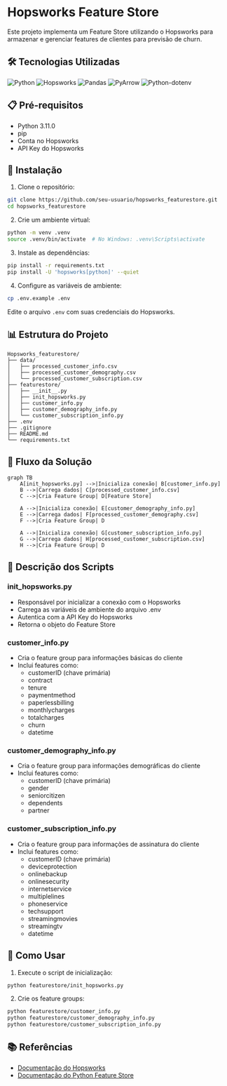 # Hopsworks Feature Store

Este projeto implementa um Feature Store utilizando o Hopsworks para armazenar e gerenciar features de clientes para previsão de churn.

## 🛠️ Tecnologias Utilizadas

![Python](https://img.shields.io/badge/python-3670A0?style=for-the-badge&logo=python&logoColor=ffdd54)
![Hopsworks](https://img.shields.io/badge/Hopsworks-00A98F?style=for-the-badge&logo=hopsworks&logoColor=white)
![Pandas](https://img.shields.io/badge/pandas-%23150458.svg?style=for-the-badge&logo=pandas&logoColor=white)
![PyArrow](https://img.shields.io/badge/PyArrow-FF4B4B?style=for-the-badge&logo=apachearrow&logoColor=white)
![Python-dotenv](https://img.shields.io/badge/python--dotenv-000000?style=for-the-badge&logo=python&logoColor=white)

## 📋 Pré-requisitos

- Python 3.11.0
- pip
- Conta no Hopsworks
- API Key do Hopsworks

## 🔧 Instalação

1. Clone o repositório:
```bash
git clone https://github.com/seu-usuario/hopsworks_featurestore.git
cd hopsworks_featurestore
```

2. Crie um ambiente virtual:
```bash
python -m venv .venv
source .venv/bin/activate  # No Windows: .venv\Scripts\activate
```

3. Instale as dependências:
```bash
pip install -r requirements.txt
pip install -U 'hopsworks[python]' --quiet
```

4. Configure as variáveis de ambiente:
```bash
cp .env.example .env
```
Edite o arquivo `.env` com suas credenciais do Hopsworks.

## 📊 Estrutura do Projeto

```
Hopsworks_featurestore/
├── data/
│   ├── processed_customer_info.csv
│   ├── processed_customer_demography.csv
│   └── processed_customer_subscription.csv
├── featurestore/
│   ├── __init__.py
│   ├── init_hopsworks.py
│   ├── customer_info.py
│   ├── customer_demography_info.py
│   └── customer_subscription_info.py
├── .env
├── .gitignore
├── README.md
└── requirements.txt
```

## 🔄 Fluxo da Solução

```mermaid
graph TB
    A[init_hopsworks.py] -->|Inicializa conexão| B[customer_info.py]
    B -->|Carrega dados| C[processed_customer_info.csv]
    C -->|Cria Feature Group| D[Feature Store]
    
    A -->|Inicializa conexão| E[customer_demography_info.py]
    E -->|Carrega dados| F[processed_customer_demography.csv]
    F -->|Cria Feature Group| D
    
    A -->|Inicializa conexão| G[customer_subscription_info.py]
    G -->|Carrega dados| H[processed_customer_subscription.csv]
    H -->|Cria Feature Group| D
```

## 📝 Descrição dos Scripts

### init_hopsworks.py
- Responsável por inicializar a conexão com o Hopsworks
- Carrega as variáveis de ambiente do arquivo .env
- Autentica com a API Key do Hopsworks
- Retorna o objeto do Feature Store

### customer_info.py
- Cria o feature group para informações básicas do cliente
- Inclui features como:
  - customerID (chave primária)
  - contract
  - tenure
  - paymentmethod
  - paperlessbilling
  - monthlycharges
  - totalcharges
  - churn
  - datetime

### customer_demography_info.py
- Cria o feature group para informações demográficas do cliente
- Inclui features como:
  - customerID (chave primária)
  - gender
  - seniorcitizen
  - dependents
  - partner

### customer_subscription_info.py
- Cria o feature group para informações de assinatura do cliente
- Inclui features como:
  - customerID (chave primária)
  - deviceprotection
  - onlinebackup
  - onlinesecurity
  - internetservice
  - multiplelines
  - phoneservice
  - techsupport
  - streamingmovies
  - streamingtv
  - datetime

## 🚀 Como Usar

1. Execute o script de inicialização:
```bash
python featurestore/init_hopsworks.py
```

2. Crie os feature groups:
```bash
python featurestore/customer_info.py
python featurestore/customer_demography_info.py
python featurestore/customer_subscription_info.py
```

## 📚 Referências

- [Documentação do Hopsworks](https://docs.hopsworks.ai/)
- [Documentação do Python Feature Store](https://docs.hopsworks.ai/3.0/user_guides/fs/feature_group/python/)
